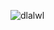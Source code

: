![dlalwl](https://www.google.nl/imgres?imgurl=http%3A%2F%2Fcfile29.uf.tistory.com%2Fimage%2F274E06365521501A27BF22&imgrefurl=http%3A%2F%2Fwww.designlog.org%2F2512537&docid=UDMCQf0AL2eBFM&tbnid=nj-1QVCFGLBiSM%3A&vet=10ahUKEwickfvJ0p3aAhWJH5QKHbv9ClsQMwg0KAEwAQ..i&w=5472&h=3648&bih=680&biw=1046&q=%EC%9D%B4%EB%AF%B8%EC%A7%80&ved=0ahUKEwickfvJ0p3aAhWJH5QKHbv9ClsQMwg0KAEwAQ&iact=mrc&uact=8)
